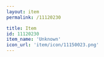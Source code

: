 ```yaml
---
layout: item
permalink: /11120230

title: Item
id: 11120230
item_name: 'Unknown'
icon_url: 'item/icon/11150023.png'
---
```

